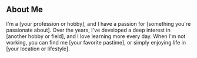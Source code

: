 ## About Me

I'm a [your profession or hobby], and I have a passion for [something you're passionate about]. Over the years, I've developed a deep interest in [another hobby or field], and I love learning more every day. When I'm not working, you can find me [your favorite pastime], or simply enjoying life in [your location or lifestyle].


